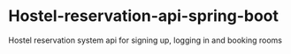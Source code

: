 # Hostel-reservation-api-spring-boot
Hostel reservation system api for signing up, logging in and booking rooms
